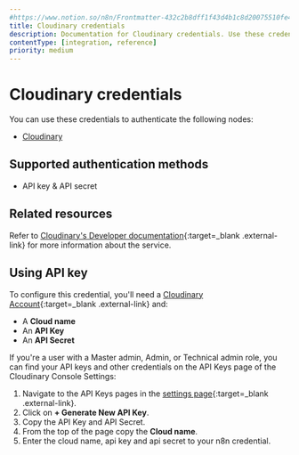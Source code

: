 ```yaml
---
#https://www.notion.so/n8n/Frontmatter-432c2b8dff1f43d4b1c8d20075510fe4
title: Cloudinary credentials
description: Documentation for Cloudinary credentials. Use these credentials to authenticate Cloudinary in n8n, a workflow automation platform.
contentType: [integration, reference]
priority: medium
---
```


# Cloudinary credentials

You can use these credentials to authenticate the following nodes:

- [Cloudinary](/integrations/builtin/app-nodes/n8n-nodes-base.cloudinary.md)

## Supported authentication methods

- API key & API secret

## Related resources

Refer to [Cloudinary's Developer documentation](https://cloudinary.com/documentation/programmable_media_guides){:target=_blank .external-link} for more information about the service.

## Using API key

To configure this credential, you'll need a [Cloudinary Account](https://cloudinary.com/users/register_free){:target=_blank .external-link} and:

- A **Cloud name**
- An **API Key**
- An **API Secret**

If you're a user with a Master admin, Admin, or Technical admin role, you can find your API keys and other credentials on the API Keys page of the Cloudinary Console Settings:

1. Navigate to the API Keys pages in the [settings page](https://console.cloudinary.com/settings/api-keys){:target=_blank .external-link}.
2. Click on **+ Generate New API Key**.
3. Copy the API Key and API Secret.
4. From the top of the page copy the **Cloud name**.
5. Enter the cloud name, api key and api secret to your n8n credential.

